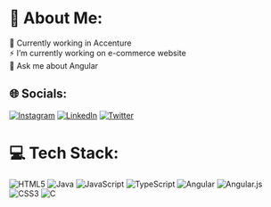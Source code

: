 # 💫 About Me:
🔭 Currently working in Accenture<br>⚡ I’m currently working on e-commerce website<br>💬 Ask me about Angular<br>


## 🌐 Socials:
[![Instagram](https://img.shields.io/badge/Instagram-%23E4405F.svg?logo=Instagram&logoColor=white)](https://instagram.com/___preet___06) [![LinkedIn](https://img.shields.io/badge/LinkedIn-%230077B5.svg?logo=linkedin&logoColor=white)](https://linkedin.com/in/preet-nandeshwar-22474b199) [![Twitter](https://img.shields.io/badge/Twitter-%231DA1F2.svg?logo=Twitter&logoColor=white)](https://twitter.com/@NandeshwarPreet) 

# 💻 Tech Stack:
![HTML5](https://img.shields.io/badge/html5-%23E34F26.svg?style=for-the-badge&logo=html5&logoColor=white) ![Java](https://img.shields.io/badge/java-%23ED8B00.svg?style=for-the-badge&logo=openjdk&logoColor=white) ![JavaScript](https://img.shields.io/badge/javascript-%23323330.svg?style=for-the-badge&logo=javascript&logoColor=%23F7DF1E) ![TypeScript](https://img.shields.io/badge/typescript-%23007ACC.svg?style=for-the-badge&logo=typescript&logoColor=white) ![Angular](https://img.shields.io/badge/angular-%23DD0031.svg?style=for-the-badge&logo=angular&logoColor=white) ![Angular.js](https://img.shields.io/badge/angular.js-%23E23237.svg?style=for-the-badge&logo=angularjs&logoColor=white) ![CSS3](https://img.shields.io/badge/css3-%231572B6.svg?style=for-the-badge&logo=css3&logoColor=white) ![C](https://img.shields.io/badge/c-%2300599C.svg?style=for-the-badge&logo=c&logoColor=white)


<!-- Proudly created with GPRM ( https://gprm.itsvg.in ) -->
